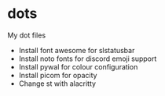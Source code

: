 # dots
My dot files

- Install font awesome for slstatusbar
- Install noto fonts for discord emoji support
- Install pywal for colour configuration
- Install picom for opacity
- Change st with alacritty

